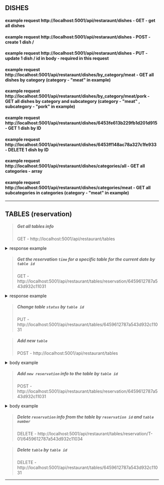 
## DISHES

#### example request http://localhost:5001/api/restaraunt/dishes - GET - get all dishes

#### example request http://localhost:5001/api/restaraunt/dishes - POST - create 1 dish /

#### example request http://localhost:5001/api/restaraunt/dishes - PUT - update 1 dish / id in body - required in this request

#### example request http://localhost:5001/api/restaraunt/dishes/by_category/meat - GET all dishes by category (category - "meat" in example)

#### example request http://localhost:5001/api/restaraunt/dishes/by_category/meat/pork - GET all dishes by category and subcategory (category - "meat" , subcategory - "pork" in example)

#### example request http://localhost:5001/api/restaraunt/dishes/6453fe613b229fb1d201d915 - GET 1 dish by ID

#### example request http://localhost:5001/api/restaraunt/dishes/6453ff148ac78a327c1fe933 - DELETE 1 dish by ID

#### example request http://localhost:5001/api/restaraunt/dishes/categories/all - GET all categories - array

#### example request http://localhost:5001/api/restaraunt/dishes/categories/meat - GET all subcategories in categories (category - "meat" in example)

---

## TABLES (reservation)

>##### Get all tables info
>GET - http://localhost:5001/api/restaurant/tables
<details><summary>response example</summary>

```
[
  {
    "_id": "64581c123479f2dbb85c8bcb",
    "number": "T-01",
    "reserved": false,
    "reservationInfo": [
      {
        "date": "2023-05-29",
        "time": "16:00",
        "clientName": "Oleksandr",
        "phoneNumber": "123121323",
        "email": "kjhasawdawdk@gmail.com",
        "visitTag": "birthday",
        "notes": "ajwoidawda wdhawiudhawi",
        "_id": "64595f624ef0d5a27f83b09b"
      }
    ],
    "__v": 0
  },
  {
    "_id": "64581c173479f2dbb85c8bcd",
    "number": "T-02",
    "reserved": true,
    "reservationInfo": [],
    "__v": 0
  }
]

```

</details>

>##### Get the reservation `time` for a specific table for the current date by `table id`
>GET - http://localhost:5001/api/restaurant/tables/reservation/6459612787a543d932c11031

<details><summary>response example</summary>

```
{
    "message": "Table T-01 is currently reserved for the following hours:",
    "tableReservations": [
        "16:00"
    ]
}

```

</details>


>##### Change table `status` by `table id`
>PUT - http://localhost:5001/api/restaurant/tables/6459612787a543d932c11031

>##### Add new `table`
> POST - http://localhost:5001/api/restaurant/tables
<details><summary>body example</summary>

```
{ "number": "T-10"}

```

</details>

>##### Add `new reservation` info to the table by `table id`
>POST - http://localhost:5001/api/restaurant/tables/reservation/6459612787a543d932c11031
<details><summary>body example</summary>

```
{
    "date": "2023-05-010",
    "time": "10:00",
    "clientName": "Olexandr",
    "phoneNumber": "123",
    "email": "kjhask@gmail.com",
    "visitTag": "bday",
    "notes": "ajwoidhawiudhawi"
}

```

</details>

>##### Delete `reservation` info from the table by `reservation id` and `table number`
>DELETE - http://localhost:5001/api/restaurant/tables/reservation/T-01/6459612787a543d932c11034

>##### Delete `table` by `table id`
> DELETE - http://localhost:5001/api/restaurant/tables/6459612787a543d932c11031

---